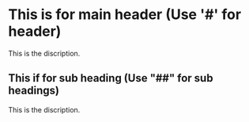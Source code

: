 # This is for main header (Use '#' for header)
This is the discription.

## This if for sub heading (Use "##" for sub headings)
This is the discription.